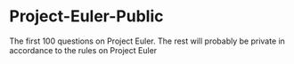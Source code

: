 # Project-Euler-Public
The first 100 questions on Project Euler. The rest will probably be private in accordance to the rules on Project Euler
